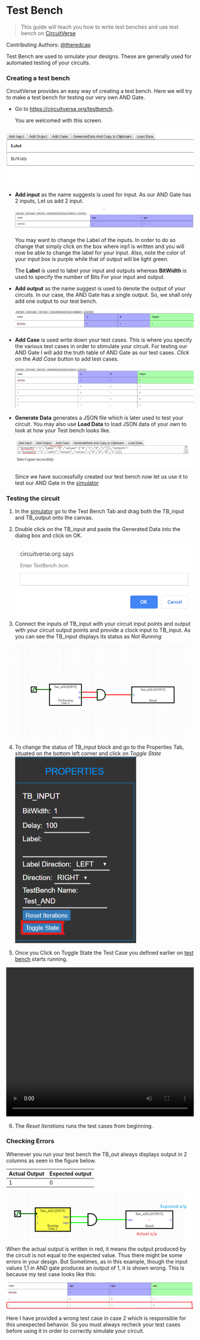 # Test Bench

> This guide will teach you how to write test benches and use test bench on [CircuitVerse](https://circuitverse.com/simulator)

Contributing Authors: [@theredcap](https://github.com/theredcap)

Test Bench are used to simulate your designs. These are generally used for automated testing of your circuits. 

### Creating a test bench

CircuitVerse provides an easy way of creating a test bench. Here we will try to make a test bench for testing our very own AND Gate.

* Go to <https://circuitverse.org/testbench>.

  You are welcomed with this screen.

![](images\testbench\welcome.png)

* **Add input** as the name suggests is used for input. As our AND Gate has 2 inputs, Let us add 2 input.

  ![](images\testbench\input.png)

  You may want to change the Label of the inputs. In order to do so change that simply click on the box where inp1 is written and you will now be able to change the label for your input. Also, note the color of your input box is purple while that of output will be light green.

  The **Label** is used to label your input and outputs whereas **BitWidth** is used to specify the number of Bits For your input and output.

* **Add output** as the name suggest is used to denote the output of your circuits. In our case, the AND Gate has a single output. So, we shall only add one output to our test bench.

  ![](images\testbench\output.png)

* **Add Case** is used write down your test cases. This is where you specify the various test cases in order to stimulate your circuit. For testing our AND Gate I will add the truth table of AND Gate as our test cases. *Click* on the *Add Case* button to add test cases.

  ![](images\testbench\test_cases.png)

* **Generate Data** generates a JSON file which is later used to test your circuit. You may also use **Load Data** to load JSON data of your own to look at how your Test bench looks like.

  ![](images\testbench\Test_JSON.png)

  Since we have successfully created our test bench now let us use it to test our AND Gate in the [simulator](https://circuitverse.org/simulator)

  

### Testing the circuit

1. In the [simulator](https://circuitverse.org/simulator) go to the Test Bench Tab and drag both the TB_input and TB_output onto the canvas.

2. Double click on the TB_input and paste the Generated Data into the dialog box and click on OK.

   ![](images\testbench\enter_JSON.png)

3. Connect the inputs of TB_input with your circuit input points and output with your circuit output points and provide a clock input to TB_input. As you can see the TB_input displays its status as *Not Running*

   ![](images\testbench\test_circuit.png)

4. To change the status of TB_input block and go to the Properties Tab, situated on the bottom left corner and click on *Toggle State*
   ![](images\testbench\toggle_state.png)

5. Once you Click on Toggle State the Test Case you defined earlier on [test bench](https://circuitverse.org/testbench) starts running.

  <video style="width:100%; height: 400px;" controls>
    <source src="video/test_bench.mp4 " type="video/mp4">
  </video>
  
6. The *Reset Iterations* runs the test cases from beginning.



### Checking Errors

Whenever you run your test bench the TB_out always displays output in 2 columns as seen in the figure below.

| Actual Output | Expected output |
| ------------- | --------------- |
| 1             | 0               |

![](images\testbench\TB_out.png)

When the actual output is written in red, it means the output produced by the circuit is not equal to the expected value. Thus there might be some errors in your design. But Sometimes, as in this example, though the input values 1,1 in AND gate produces an output of 1, it is shown wrong. This is because my test case looks like this: 

![](images\testbench\wrong_test_case.png)

Here I have provided a wrong test case in case 2 which is responsible for this unexpected behavior. So you must always recheck your test cases before using it in order to correctly simulate your circuit.
